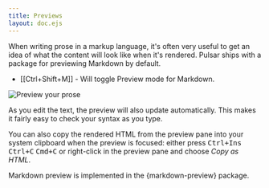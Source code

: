 ```yaml
---
title: Previews
layout: doc.ejs
---
```


When writing prose in a markup language, it's often very useful to get an idea
of what the content will look like when it's rendered. Pulsar ships with a
package for previewing Markdown by default.

- [[Ctrl+Shift+M]] - Will toggle Preview mode for Markdown.

![Preview your prose](/img/atom/preview.png)

As you edit the text, the preview will also update automatically. This makes it fairly easy to check your syntax as you type.

You can also copy the rendered HTML from the preview pane into your system clipboard when the preview is focused: either press <kbd class="platform-linux">Ctrl+Ins</kbd> <kbd class="platform-win">Ctrl+C</kbd> <kbd class="platform-mac">Cmd+C</kbd> or right-click in the preview pane and choose _Copy as HTML_.

Markdown preview is implemented in the {markdown-preview}
package.
